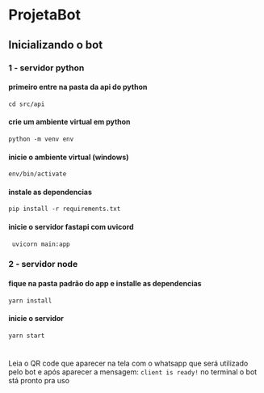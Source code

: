 # ProjetaBot

## Inicializando o bot

### 1 - servidor python

#### primeiro entre na pasta da api do python

`cd src/api`

#### crie um ambiente virtual em python

`python -m venv env`

#### inicie o ambiente virtual (windows)

`env/bin/activate`

#### instale as dependencias

`pip install -r requirements.txt`

#### inicie o servidor fastapi com uvicord

` uvicorn main:app`

### 2 - servidor node

#### fique na pasta padrão do app e installe as dependencias

`yarn install`

#### inicie o servidor

`yarn start`

#

Leia o QR code que aparecer na tela com o whatsapp que será utilizado pelo bot e após aparecer a mensagem: `client is ready!` no terminal o bot stá pronto pra uso
